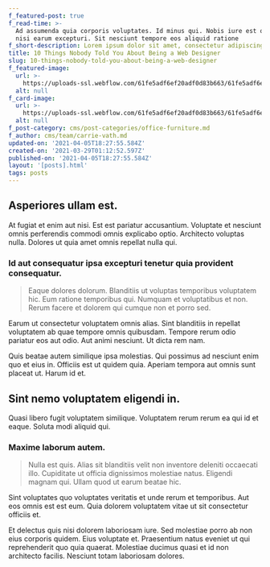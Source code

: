```yaml
---
f_featured-post: true
f_read-time: >-
  Ad assumenda quia corporis voluptates. Id minus qui. Nobis iure est occaecati
  nisi earum excepturi. Sit nesciunt tempore eos aliquid ratione
f_short-description: Lorem ipsum dolor sit amet, consectetur adipiscing elit.
title: 10 Things Nobody Told You About Being a Web Designer
slug: 10-things-nobody-told-you-about-being-a-web-designer
f_featured-image:
  url: >-
    https://uploads-ssl.webflow.com/61fe5adf6ef20adf0d83b663/61fe5adf6ef20a05ec83b6e6_Post011.jpeg
  alt: null
f_card-image:
  url: >-
    https://uploads-ssl.webflow.com/61fe5adf6ef20adf0d83b663/61fe5adf6ef20a05ec83b6e6_Post011.jpeg
  alt: null
f_post-category: cms/post-categories/office-furniture.md
f_author: cms/team/carrie-vath.md
updated-on: '2021-04-05T18:27:55.584Z'
created-on: '2021-03-29T01:12:52.597Z'
published-on: '2021-04-05T18:27:55.584Z'
layout: '[posts].html'
tags: posts
---
```


Asperiores ullam est.
---------------------

At fugiat et enim aut nisi. Est est pariatur accusantium. Voluptate et nesciunt omnis perferendis commodi omnis explicabo optio. Architecto voluptas nulla. Dolores ut quia amet omnis repellat nulla qui.

### Id aut consequatur ipsa excepturi tenetur quia provident consequatur.

> Eaque dolores dolorum. Blanditiis ut voluptas temporibus voluptatem hic. Eum ratione temporibus qui. Numquam et voluptatibus et non. Rerum facere et dolorem qui cumque non et porro sed.

Earum ut consectetur voluptatem omnis alias. Sint blanditiis in repellat voluptatem ab quae tempore omnis quibusdam. Tempore rerum odio pariatur eos aut odio. Aut animi nesciunt. Ut dicta rem nam.

Quis beatae autem similique ipsa molestias. Qui possimus ad nesciunt enim quo et eius in. Officiis est ut quidem quia. Aperiam tempora aut omnis sunt placeat ut. Harum id et.

Sint nemo voluptatem eligendi in.
---------------------------------

Quasi libero fugit voluptatem similique. Voluptatem rerum rerum ea qui id et eaque. Soluta modi aliquid qui.

### Maxime laborum autem.

> Nulla est quis. Alias sit blanditiis velit non inventore deleniti occaecati illo. Cupiditate ut officia dignissimos molestiae natus. Eligendi magnam qui. Ullam quod ut earum beatae hic.

Sint voluptates quo voluptates veritatis et unde rerum et temporibus. Aut eos omnis est est eum. Quia dolorem voluptatem vitae ut sit consectetur officiis et.

Et delectus quis nisi dolorem laboriosam iure. Sed molestiae porro ab non eius corporis quidem. Eius voluptate et. Praesentium natus eveniet ut qui reprehenderit quo quia quaerat. Molestiae ducimus quasi et id non architecto facilis. Nesciunt totam laboriosam dolores.
